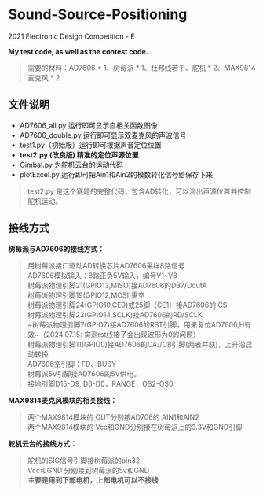# Sound-Source-Positioning
2021 Electronic Design Competition - E

**My test code, as well as the contest code.**
> 需要的材料：AD7606 * 1、树莓派 * 1、杜邦线若干、舵机 * 2、MAX9814麦克风 * 2

## 文件说明
- AD7606_all.py 运行即可显示自相关函数图像
- AD7606_double.py 运行即可显示双麦克风的声波信号
- test1.py（初始版）运行即可根据声音定位位置
- **test2.py (改良版) 精准的定位声源位置**
- Gimbal.py 为舵机云台的运动代码
- plotExcel.py 运行即可把Ain1和Ain2的模数转化信号给保存下来
> test2.py 是这个赛题的完整代码，包含AD转化，可以测出声源位置并控制舵机运动。
## 接线方式
**树莓派与AD7606的接线方式：**    
>用树莓派接口驱动AD转换芯片AD7606采样8路信号  
AD7606模拟输入：8路正负5V输入，编号V1~V8  
树莓派物理引脚21(GPIO13,MISO)接AD7606的DB7/DoutA  
树莓派物理引脚19(GPIO12,MOSI)需空  
树莓派物理引脚24(GPIO10,CE0)或25脚（CE1）接AD7606的	CS  
树莓派物理引脚23(GPIO14,SCLK)接AD7606的RD/SCLK  
~树莓派物理引脚7(GPIO7)接AD7606的RST引脚，用来复位AD7606,H有效~（2024.07.15: 实测rst线接了会出现波形为0的问题）  
树莓派物理引脚11(GPIO0)接AD7606的CA//CB引脚(两者并联)，上升沿启动转换  
AD7606空引脚：FD、BUSY   
树莓派5V引脚接AD7606的5V供电。   
接地引脚D15-D9, D6-D0，RANGE，OS2-OS0   

**MAX9814麦克风模块的相关接线：**
> 两个MAX9814模块的 OUT分别接AD706的 AIN1和AIN2  
> 两个MAX9814模块的 Vcc和GND分别接在树莓派上的3.3V和GND引脚

**舵机云台的接线方式：**
> 舵机的SIG信号引脚接树莓派的pin32  
> Vcc和GND 分别接到树莓派的5v和GND  
> **主要是用到下部电机，上部电机可以不接线**
